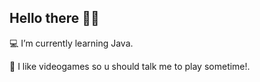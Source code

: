 ## Hello there 👋🧔

<!--
**renatoaravena/renatoaravena** is a ✨ _special_ ✨ repository because its `README.md` (this file) appears on your GitHub profile.

Here are some ideas to get you started:

- 🔭 I’m currently working on ...
- 🌱 I’m currently learning ...
- 👯 I’m looking to collaborate on ...
- 🤔 I’m looking for help with ...
- 💬 Ask me about ...
- 📫 How to reach me: ...
- 😄 Pronouns: ...
- ⚡ Fun fact: ...
-->
 💻 I’m currently learning Java.
 
 👾 I like videogames so u should talk me to play sometime!.

 <div data-iframe-width="150" data-iframe-height="270" data-share-badge-id="8017c040-5cce-499f-b1c3-06b79125918c" data-share-badge-host="https://www.credly.com"></div><script type="text/javascript" async src="//cdn.credly.com/assets/utilities/embed.js"></script>

